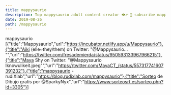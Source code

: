 ```yaml
---
title: mappysaurio
description: Top mappysaurio adult content creator 👁♐️ 👑 subscribe mappysaurio to my porn site below IG mappysaurio
date: 2019-08-26
path: /mappysaurio
---
```


mappysaurio
[{"title":"Mappysaurio","url":"https://incubator.netlify.app/u/Mappysaurio"},{"title":"Aiki (elle~they/them) on Twitter: \"@Mappysaurio… \"","url":"https://twitter.com/fresademierda/status/950593133967966215"},{"title":"Maya Shy on Twitter: \"@Mappysaurio Iknowulikeit.jpeg\"","url":"https://twitter.com/MayaCT_/status/557317741607391232"},{"title":"mappysaurio - rudiXlab","url":"https://blog.rudixlab.com/mappysaurio"},{"title":"Sorteo de Dibujo gratis por @SparkyNyx","url":"https://www.sorteosrt.es/sorteo.php?id=3305"}]

